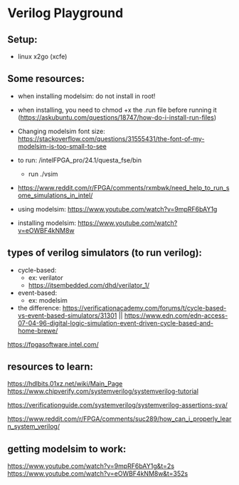 # Verilog Playground

## Setup:
* linux x2go (xcfe)


## Some resources:
* when installing modelsim: do not install in root!
* when installing, you need to chmod +x the .run file before running it (https://askubuntu.com/questions/18747/how-do-i-install-run-files)
* Changing modelsim font size: https://stackoverflow.com/questions/31555431/the-font-of-my-modelsim-is-too-small-to-see
* to run: <install dir>/intelFPGA_pro/24.1/questa_fse/bin
    * run ./vsim
* https://www.reddit.com/r/FPGA/comments/rxmbwk/need_help_to_run_some_simulations_in_intel/

* using modelsim: https://www.youtube.com/watch?v=9mpRF6bAY1g
* installing modelsim: https://www.youtube.com/watch?v=eOWBF4kNM8w

## types of verilog simulators (to run verilog):
* cycle-based: 
    * ex: verilator
    * https://itsembedded.com/dhd/verilator_1/
* event-based:
    * ex: modelsim
* the difference: https://verificationacademy.com/forums/t/cycle-based-vs-event-based-simulators/31301 || https://www.edn.com/edn-access-07-04-96-digital-logic-simulation-event-driven-cycle-based-and-home-brewe/


https://fpgasoftware.intel.com/

## resources to learn:

https://hdlbits.01xz.net/wiki/Main_Page
https://www.chipverify.com/systemverilog/systemverilog-tutorial

https://verificationguide.com/systemverilog/systemverilog-assertions-sva/

https://www.reddit.com/r/FPGA/comments/suc289/how_can_i_properly_learn_system_verilog/


## getting modelsim to work:
https://www.youtube.com/watch?v=9mpRF6bAY1g&t=2s
https://www.youtube.com/watch?v=eOWBF4kNM8w&t=352s